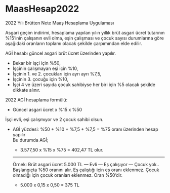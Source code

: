 # MaasHesap2022
2022 Yılı Brütten Nete Maaş Hesaplama Uygulaması

Asgari geçim indirimi, hesaplama yapılan yılın yıllık brüt asgari ücret tutarının %15’inin çalışanın evli olma, eşin çalışması ve çocuk sayısı durumlarına göre aşağıdaki oranların toplamı olacak şekilde çarpımından elde edilir.


AGİ hesabı güncel asgari brüt ücret üzerinden yapılır.

<ul>
<li>Bekar bir işçi için %50,</li>
<li>İşçinin çalışmayan eşi için %10,</li>
<li>İşçinin 1. ve 2. çocukları için ayrı ayrı %7,5,</li>
<li>İşçinin 3. çocuğu için %10,</li>
<li>İşçi 4 ve üzeri sayıda çocuk sahibiyse her biri için %5 olacak şekilde dikkate alınır.</li>
</ul>


2022 AGİ hesaplama formülü: <br>
<ul>
<li>Güncel asgari ücret x %15 x %50
</ul>


İşçi evli, eşi çalışmıyor ve 2 çocuk sahibi olsun.<br>
<ul>
<li>AGİ yüzdesi: %50 + %10 + %7,5 + %7,5 = %75 oranı üzerinden hesap yapılır</li>
</ul<

Bu durumda AGİ; <br>
<ul>
<li>3.577,50 x %15 x %75 = 402,47 TL olur.</li>
</ul>

--------------------------------------------------

 Örnek: Brüt asgari ücret 5.000 TL — Evli — Eş çalışıyor — Çocuk yok..<br>
Başlangıçta %50 oranını alır. Eş çalıştığı için eş oranı eklenmez. Çocuk olmadığı için çocuk oranları eklenmez. Oran %50’dir.<br>
<ul>
<li>5.000 x 0,15 x 0,50 = 375 TL</li>
</ul>
